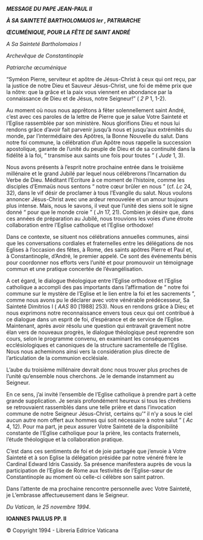 ***MESSAGE DU PAPE JEAN-PAUL II***

***À SA SAINTETÉ BARTHOLOMAIOS Ier , PATRIARCHE***

***ŒCUMÉNIQUE, POUR LA FÊTE DE SAINT ANDRÉ***

*A Sa Sainteté Bartholomaios I*

*Archevêque de Constantinople*

*Patriarche œcuménique*

“Syméon Pierre, serviteur et apôtre de Jésus-Christ à ceux qui ont reçu, par la justice de notre Dieu et Sauveur Jésus-Christ, une foi de même prix que la nôtre: que la grâce et la paix vous viennent en abondance par la connaissance de Dieu et de Jésus, notre Seigneur!” ( *2 P* 1, 1-2).

Au moment où nous nous apprêtons à fêter solennellement saint André, c’est avec ces paroles de la lettre de Pierre que je salue Votre Sainteté et l’Eglise rassemblée par son ministère. Nous glorifions Dieu et nous lui rendons grâce d’avoir fait parvenir jusqu’à nous et jusqu’aux extrémités du monde, par l’intermédiaire des Apôtres, la Bonne Nouvelle du salut. Dans notre foi commune, la célébration d’un Apôtre nous rappelle la succession apostolique, garante de l’unité du peuple de Dieu et de sa continuité dans la fidélité à la foi, “ transmise aux saints une fois pour toutes ” ( *Jude* 1, 3).

Nous avons présents à l’esprit notre prochaine entrée dans le troisième millénaire et le grand Jubilé par lequel nous célébrerons l’Incarnation du Verbe de Dieu. Méditant l’Ecriture à ce moment de l’histoire, comme les disciples d’Emmaüs nous sentons “ notre cœur brûler en nous ” (cf. *Lc* 24, 32), dans le vif désir de proclamer à tous l’Evangile du salut. Nous voulons annoncer Jésus-Christ avec une ardeur renouvelée et un amour toujours plus intense. Mais, nous le savons, il veut que l’unité des siens soit le signe donné “ pour que le monde croie ” ( *Jn* 17, 21). Combien je désire que, dans ces années de préparation au Jubilé, nous trouvions les voies d’une étroite collaboration entre l’Eglise catholique et l’Eglise orthodoxe!

Dans ce contexte, se situent nos célébrations annuelles communes, ainsi que les conversations cordiales et fraternelles entre les délégations de nos Eglises à l’occasion des fêtes, à Rome, des saints apôtres Pierre et Paul et, à Constantinople, d’André, le premier appelé. Ce sont des événements bénis pour coordonner nos efforts vers l’unité et pour promouvoir un témoignage commun et une pratique concertée de l’évangélisation.

A cet égard, le dialogue théologique entre l’Eglise orthodoxe et l’Eglise catholique a accompli des pas importants dans l’affirmation de “ notre foi commune sur le mystère de l’Eglise et le lien entre la foi et les sacrements ”, comme nous avons pu le déclarer avec votre vénérable prédécesseur, Sa Sainteté Dimitrios I ( *AAS* 80 \[1988\] 253). Nous en rendons grâce à Dieu; et nous exprimons notre reconnaissance envers tous ceux qui ont contribué à ce dialogue dans un esprit de foi, d’espérance et de service de l’Eglise. Maintenant, après avoir résolu une question qui entravait gravement notre élan vers de nouveaux progrès, le dialogue théologique peut reprendre son cours, selon le programme convenu, en examinant les conséquences ecclésiologiques et canoniques de la structure sacramentelle de l’Eglise. Nous nous acheminons ainsi vers la considération plus directe de l’articulation de la communion ecclésiale.

L’aube du troisième millénaire devrait donc nous trouver plus proches de l’unité qu’ensemble nous cherchons. Je le demande instamment au Seigneur.

En ce sens, j’ai invité l’ensemble de l’Eglise catholique à prendre part à cette grande supplication. Je serais profondément heureux si tous les chrétiens se retrouvaient rassemblés dans une telle prière et dans l’invocation commune de notre Seigneur Jésus-Christ, certains qu’“ il n’y a sous le ciel aucun autre nom offert aux hommes qui soit nécessaire à notre salut ” ( *Ac* 4, 12). Pour ma part, je peux assurer Votre Sainteté de la disponibilité constante de l’Eglise catholique pour la prière, les contacts fraternels, l’étude théologique et la collaboration pratique.

C’est dans ces sentiments de foi et de joie partagée que j’envoie à Votre Sainteté et à son Eglise la délégation présidée par notre vénéré frère le Cardinal Edward Idris Cassidy. Sa présence manifestera auprès de vous la participation de l’Eglise de Rome aux festivités de l’Eglise-sœur de Constantinople au moment où celle-ci célèbre son saint patron.

Dans l’attente de ma prochaine rencontre personnelle avec Votre Sainteté, je L’embrasse affectueusement dans le Seigneur.

*Du Vatican, le 25 novembre 1994*.

**IOANNES PAULUS PP. II**

© Copyright 1994 \- Libreria Editrice Vaticana